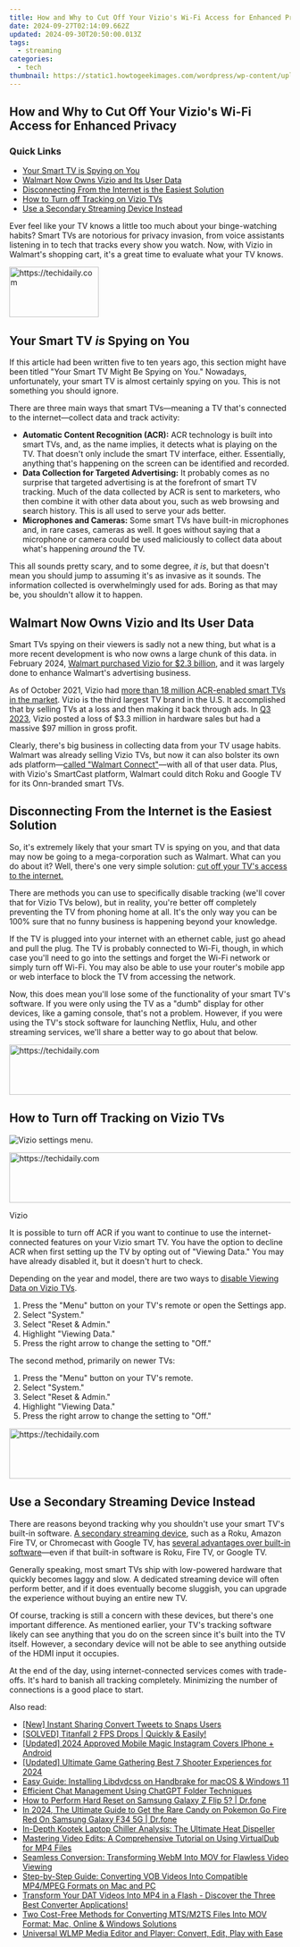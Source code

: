 ```yaml
---
title: How and Why to Cut Off Your Vizio's Wi-Fi Access for Enhanced Privacy
date: 2024-09-27T02:14:09.662Z
updated: 2024-09-30T20:50:00.013Z
tags:
  - streaming
categories:
  - tech
thumbnail: https://static1.howtogeekimages.com/wordpress/wp-content/uploads/2024/03/smart-tv-spying-with-eyes.jpg
---
```


## How and Why to Cut Off Your Vizio's Wi-Fi Access for Enhanced Privacy

### Quick Links

* [Your Smart TV is Spying on You](https://activate-lock.techidaily.com/new-multiple-ways-how-to-remove-icloud-activation-lock-on-your-iphone-12-pro-by-drfone-ios/)
* [Walmart Now Owns Vizio and Its User Data](https://win-blog.techidaily.com/guide-enduring-chrome-stalls-on-windows-11-using-easy-techniques/)
* [Disconnecting From the Internet is the Easiest Solution](https://screen-mirroring-recording.techidaily.com/updated-2024-approved-restoring-your-obs-cameras-integrated-functionality/)
* [How to Turn off Tracking on Vizio TVs](https://howto.techidaily.com/cellular-network-not-available-for-voice-calls-on-oppo-f23-5g-drfone-by-drfone-fix-android-problems-fix-android-problems/)
* [Use a Secondary Streaming Device Instead](https://youtube-sure.techidaily.com/approved-epicurean-envoys-the-best-food-vloggers-to-watch/)

 Ever feel like your TV knows a little too much about your binge-watching habits? Smart TVs are notorious for privacy invasion, from voice assistants listening in to tech that tracks every show you watch. Now, with Vizio in Walmart's shopping cart, it's a great time to evaluate what your TV knows.

<!-- affiliate ads begin -->
<a href="https://aligracehair.sjv.io/c/5597632/2135396/19272" target="_top" id="2135396">
  <img src="//a.impactradius-go.com/display-ad/19272-2135396" border="0" alt="https://techidaily.com" width="160" height="90"/>
</a>
<img height="0" width="0" src="https://aligracehair.sjv.io/i/5597632/2135396/19272" style="position:absolute;visibility:hidden;" border="0" />
<!-- affiliate ads end -->

##  Your Smart TV _is_ Spying on You

 If this article had been written five to ten years ago, this section might have been titled "Your Smart TV Might Be Spying on You." Nowadays, unfortunately, your smart TV is almost certainly spying on you. This is not something you should ignore.

 There are three main ways that smart TVs—meaning a TV that's connected to the internet—collect data and track activity:

* **Automatic Content Recognition (ACR):** ACR technology is built into smart TVs, and, as the name implies, it detects what is playing on the TV. That doesn't only include the smart TV interface, either. Essentially, anything that's happening on the screen can be identified and recorded.
* **Data Collection for Targeted Advertising:** It probably comes as no surprise that targeted advertising is at the forefront of smart TV tracking. Much of the data collected by ACR is sent to marketers, who then combine it with other data about you, such as web browsing and search history. This is all used to serve your ads better.
* **Microphones and Cameras:** Some smart TVs have built-in microphones and, in rare cases, cameras as well. It goes without saying that a microphone or camera could be used maliciously to collect data about what's happening _around_ the TV.

 This all sounds pretty scary, and to some degree, _it is_, but that doesn't mean you should jump to assuming it's as invasive as it sounds. The information collected is overwhelmingly used for ads. Boring as that may be, you shouldn't allow it to happen.

##  Walmart Now Owns Vizio and Its User Data

 Smart TVs spying on their viewers is sadly not a new thing, but what is a more recent development is who now owns a large chunk of this data. in February 2024, [Walmart purchased Vizio for $2.3 billion](https://solve-news.techidaily.com/cookiebot-enabled-optimize-your-site-with-advanced-analytics/), and it was largely done to enhance Walmart's advertising business.

 As of October 2021, Vizio had [more than 18 million ACR-enabled smart TVs in the market](https://www.businesswire.com/news/home/20211006005066/en/VideoAmp-and-VIZIO-Announce-Renewed-Partnership). Vizio is the third largest TV brand in the U.S. It accomplished that by selling TVs at a loss and then making it back through ads. In [Q3 2023](https://d18rn0p25nwr6d.cloudfront.net/CIK-0001835591/758c28ca-0bee-4ede-bd39-8056692f9ce5.pdf), Vizio posted a loss of $3.3 million in hardware sales but had a massive $97 million in gross profit.

 Clearly, there's big business in collecting data from your TV usage habits. Walmart was already selling Vizio TVs, but now it can also bolster its own ads platform—[called "Walmart Connect"](https://corporate.walmart.com/news/2024/02/20/walmart-agrees-to-acquire-vizio-holding-corp-to-facilitate-accelerated-growth-of-walmart-connect-through-vizio-s-smartcast-operating-system)—with all of that user data. Plus, with Vizio's SmartCast platform, Walmart could ditch Roku and Google TV for its Onn-branded smart TVs.

##  Disconnecting From the Internet is the Easiest Solution

 So, it's extremely likely that your smart TV is spying on you, and that data may now be going to a mega-corporation such as Walmart. What can you do about it? Well, there's one very simple solution: [cut off your TV's access to the internet.](https://data-wizards.techidaily.com/essential-tips-for-repairing-media-mishaps/) 

 There are methods you can use to specifically disable tracking (we'll cover that for Vizio TVs below), but in reality, you're better off completely preventing the TV from phoning home at all. It's the only way you can be 100% sure that no funny business is happening beyond your knowledge.

 If the TV is plugged into your internet with an ethernet cable, just go ahead and pull the plug. The TV is probably connected to Wi-Fi, though, in which case you'll need to go into the settings and forget the Wi-Fi network or simply turn off Wi-Fi. You may also be able to use your router's mobile app or web interface to block the TV from accessing the network.

 Now, this does mean you'll lose some of the functionality of your smart TV's software. If you were only using the TV as a "dumb" display for other devices, like a gaming console, that's not a problem. However, if you were using the TV's stock software for launching Netflix, Hulu, and other streaming services, we'll share a better way to go about that below.

<!-- affiliate ads begin -->
<a href="https://appsumo.8odi.net/c/5597632/2105876/7443" target="_top" id="2105876">
  <img src="//a.impactradius-go.com/display-ad/7443-2105876" border="0" alt="https://techidaily.com" width="728" height="90"/>
</a>
<img height="0" width="0" src="https://appsumo.8odi.net/i/5597632/2105876/7443" style="position:absolute;visibility:hidden;" border="0" />
<!-- affiliate ads end -->

##  How to Turn off Tracking on Vizio TVs

![Vizio settings menu.](https://static1.howtogeekimages.com/wordpress/wp-content/uploads/2024/03/viaplus-onscreen-settings-transformed.png) 

<!-- affiliate ads begin -->
<a href="https://ephamedtechinc.pxf.io/c/5597632/2137209/26400" target="_top" id="2137209">
  <img src="//a.impactradius-go.com/display-ad/26400-2137209" border="0" alt="https://techidaily.com" width="728" height="90"/>
</a>
<img height="0" width="0" src="https://ephamedtechinc.pxf.io/i/5597632/2137209/26400" style="position:absolute;visibility:hidden;" border="0" />
<!-- affiliate ads end -->

Vizio

 It is possible to turn off ACR if you want to continue to use the internet-connected features on your Vizio smart TV. You have the option to decline ACR when first setting up the TV by opting out of "Viewing Data." You may have already disabled it, but it doesn't hurt to check.

 Depending on the year and model, there are two ways to [disable Viewing Data on Vizio TVs](https://support.vizio.com/s/article/Smart-Interactivity-Broadcast-Interactivity-FAQ-How-to-turn-Smart-Interactivity-Broadcast-Interactivity-on-or-off?language=en%5FUS).

1. Press the "Menu" button on your TV's remote or open the Settings app.
2. Select "System."
3. Select "Reset & Admin."
4. Highlight "Viewing Data."
5. Press the right arrow to change the setting to "Off."

 The second method, primarily on newer TVs:

1. Press the "Menu" button on your TV's remote.
2. Select "System."
3. Select "Reset & Admin."
4. Highlight "Viewing Data."
5. Press the right arrow to change the setting to "Off."

<!-- affiliate ads begin -->
<a href="https://appsumo.8odi.net/c/5597632/2049382/7443" target="_top" id="2049382">
  <img src="//a.impactradius-go.com/display-ad/7443-2049382" border="0" alt="https://techidaily.com" width="728" height="90"/>
</a>
<img height="0" width="0" src="https://appsumo.8odi.net/i/5597632/2049382/7443" style="position:absolute;visibility:hidden;" border="0" />
<!-- affiliate ads end -->

##  Use a Secondary Streaming Device Instead

 There are reasons beyond tracking why you shouldn't use your smart TV's built-in software. [A secondary streaming device](https://facebook-video-share.techidaily.com/updated-prime-selection-of-screen-capture-software-for-gaming/), such as a Roku, Amazon Fire TV, or Chromecast with Google TV, has [several advantages over built-in software](https://instagram-clips.techidaily.com/2024-approved-streamline-your-footage-insta-length-management-on-macos/)—even if that built-in software is Roku, Fire TV, or Google TV.

 Generally speaking, most smart TVs ship with low-powered hardware that quickly becomes laggy and slow. A dedicated streaming device will often perform better, and if it does eventually become sluggish, you can upgrade the experience without buying an entire new TV.

 Of course, tracking is still a concern with these devices, but there's one important difference. As mentioned earlier, your TV's tracking software likely can see anything that you do on the screen since it's built into the TV itself. However, a secondary device will not be able to see anything outside of the HDMI input it occupies.

 At the end of the day, using internet-connected services comes with trade-offs. It's hard to banish all tracking completely. Minimizing the number of connections is a good place to start.

<ins class="adsbygoogle"
     style="display:block"
     data-ad-format="autorelaxed"
     data-ad-client="ca-pub-7571918770474297"
     data-ad-slot="1223367746"></ins>

<ins class="adsbygoogle"
     style="display:block"
     data-ad-client="ca-pub-7571918770474297"
     data-ad-slot="8358498916"
     data-ad-format="auto"
     data-full-width-responsive="true"></ins>

<span class="atpl-alsoreadstyle">Also read:</span>
<div><ul>
<li><a href="https://twitter-videos.techidaily.com/new-instant-sharing-convert-tweets-to-snaps-users/"><u>[New] Instant Sharing Convert Tweets to Snaps Users</u></a></li>
<li><a href="https://win-blog.techidaily.com/1722996612370-solved-titanfall-2-fps-drops-quickly-and-easily/"><u>[SOLVED] Titanfall 2 FPS Drops | Quickly & Easily!</u></a></li>
<li><a href="https://instagram-video-recordings.techidaily.com/updated-2024-approved-mobile-magic-instagram-covers-iphone-plus-android/"><u>[Updated] 2024 Approved Mobile Magic Instagram Covers IPhone + Android</u></a></li>
<li><a href="https://on-screen-recording.techidaily.com/updated-ultimate-game-gathering-best-7-shooter-experiences-for-2024/"><u>[Updated] Ultimate Game Gathering Best 7 Shooter Experiences for 2024</u></a></li>
<li><a href="https://some-knowledge.techidaily.com/easy-guide-installing-libdvdcss-on-handbrake-for-macos-and-windows-11/"><u>Easy Guide: Installing Libdvdcss on Handbrake for macOS & Windows 11</u></a></li>
<li><a href="https://tech-haven.techidaily.com/efficient-chat-management-using-chatgpt-folder-techniques/"><u>Efficient Chat Management Using ChatGPT Folder Techniques</u></a></li>
<li><a href="https://techidaily.com/how-to-perform-hard-reset-on-samsung-galaxy-z-flip-5-drfone-by-drfone-reset-android-reset-android/"><u>How to Perform Hard Reset on Samsung Galaxy Z Flip 5? | Dr.fone</u></a></li>
<li><a href="https://change-location.techidaily.com/in-2024-the-ultimate-guide-to-get-the-rare-candy-on-pokemon-go-fire-red-on-samsung-galaxy-f34-5g-drfone-by-drfone-virtual-android/"><u>In 2024, The Ultimate Guide to Get the Rare Candy on Pokemon Go Fire Red On Samsung Galaxy F34 5G | Dr.fone</u></a></li>
<li><a href="https://buynow-tips.techidaily.com/in-depth-kootek-laptop-chiller-analysis-the-ultimate-heat-dispeller/"><u>In-Depth Kootek Laptop Chiller Analysis: The Ultimate Heat Dispeller</u></a></li>
<li><a href="https://media-tips.techidaily.com/mastering-video-edits-a-comprehensive-tutorial-on-using-virtualdub-for-mp4-files/"><u>Mastering Video Edits: A Comprehensive Tutorial on Using VirtualDub for MP4 Files</u></a></li>
<li><a href="https://media-tips.techidaily.com/seamless-conversion-transforming-webm-into-mov-for-flawless-video-viewing/"><u>Seamless Conversion: Transforming WebM Into MOV for Flawless Video Viewing</u></a></li>
<li><a href="https://media-tips.techidaily.com/step-by-step-guide-converting-vob-videos-into-compatible-mp4mpeg-formats-on-mac-and-pc/"><u>Step-by-Step Guide: Converting VOB Videos Into Compatible MP4/MPEG Formats on Mac and PC</u></a></li>
<li><a href="https://media-tips.techidaily.com/transform-your-dat-videos-into-mp4-in-a-flash-discover-the-three-best-converter-applications/"><u>Transform Your DAT Videos Into MP4 in a Flash - Discover the Three Best Converter Applications!</u></a></li>
<li><a href="https://media-tips.techidaily.com/two-cost-free-methods-for-converting-mtsm2ts-files-into-mov-format-mac-online-and-windows-solutions/"><u>Two Cost-Free Methods for Converting MTS/M2TS Files Into MOV Format: Mac, Online & Windows Solutions</u></a></li>
<li><a href="https://media-tips.techidaily.com/universal-wlmp-media-editor-and-player-convert-edit-play-with-ease/"><u>Universal WLMP Media Editor and Player: Convert, Edit, Play with Ease</u></a></li>
</ul></div>

